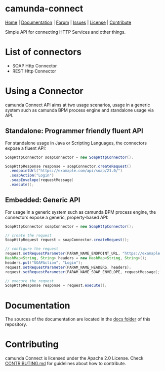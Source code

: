 camunda-connect
===============

<p>
  <a href="http://camunda.org/">Home</a> |
  <a href="docs/index.md">Documentation</a> |
  <a href="http://camunda.org/community/forum.html">Forum</a> |
  <a href="https://app.camunda.com/jira/browse/CAM">Issues</a> |
  <a href="LICENSE">License</a> |
  <a href="CONTRIBUTING.md">Contribute</a>
</p>

Simple API for connecting HTTP Services and other things.

# List of connectors

* SOAP Http Connector
* REST Http Connector

# Using a Connector

camunda Connect API aims at two usage scenarios, usage in a generic system such as camunda BPM 
process engine and standalone usage via API.

## Standalone: Programmer friendly fluent API
For standalone usage in Java or Scripting Languages, the connectors expose a fluent API:

```java
SoapHttpConnector soapConnector = new SoapHttpConnector();

SoapHttpResponse response = soapConnector.createRequest()
  .endpointUrl("https://examaple.com/api/soap/21.0/")
  .soapAction("Login")
  .soapEnvelope(requestMessage)
  .execute();
```

## Embedded: Generic API
For usage in a generic system such as camunda BPM process engine, the connectors expose a generic,
property-based API:

```java
SoapHttpConnector soapConnector = new SoapHttpConnector();

// create the request
SoapHttpRequest request = soapConnector.createRequest();

// configure the request
request.setRequestParameter(PARAM_NAME_ENDPOINT_URL, "https://examaple.com/api/soap/21.0/");
HashMap<String, String> headers = new HashMap<String, String>();
headers.put("SOAPAction", "Login");
request.setRequestParameter(PARAM_NAME_HEADERS, headers);
request.setRequestParameter(PARAM_NAME_SOAP_ENVELOPE, requestMessage);

// execure the request
SoapHttpResponse response = request.execute();
```

# Documentation

The sources of the documentation are located in the [docs folder](docs/index.md) of this repository.

# Contributing

camunda Connect is licensed under the Apache 2.0 License. Check [CONTRIBUTING.md](CONTRIBUTING.md) 
for guidelines about how to contribute.
